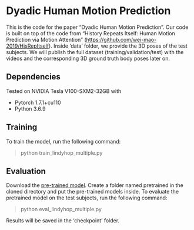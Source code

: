 # Dyadic Human Motion Prediction

This is the code for the paper “Dyadic Human Motion Prediction”. Our code is built on top of the code from “History Repeats Itself: Human Motion Prediction via Motion Attention” (https://github.com/wei-mao-2019/HisRepItself). Inside ‘data’ folder, we provide the 3D poses of the test subjects. We will publish the full dataset (training/validation/test) with the videos and the corresponding 3D ground truth body poses later on.

## Dependencies
Tested on NVIDIA Tesla V100-SXM2-32GB with
- Pytorch 1.7.1+cu110
- Python 3.6.9

## Training
To train the model, run the following command:
>python train_lindyhop_multiple.py

## Evaluation
Download the [pre-trained model](https://drive.google.com/drive/folders/1yASlB16LMQFviFVZUMa7FtH2tb5kdsF0?usp=sharing). Create a folder named pretrained in the cloned directory and put the pre-trained models inside.
To evaluate the pretrained model on the test subjects, run the following command:
>python eval_lindyhop_multiple.py

Results will be saved in the ‘checkpoint’ folder.
